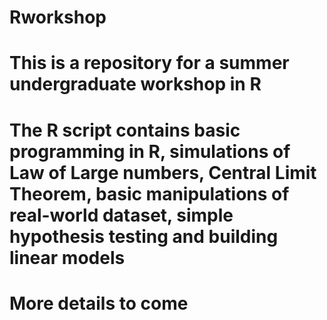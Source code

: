 # Rworkshop
# This is a repository for a summer undergraduate workshop in R
# The R script contains basic programming in R, simulations of Law of Large numbers, Central Limit Theorem, basic manipulations of real-world dataset, simple hypothesis testing and building linear models
# More details to come
